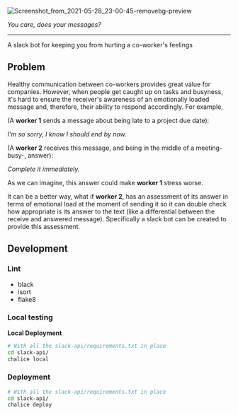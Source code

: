![Screenshot_from_2021-05-28_23-00-45-removebg-preview](https://user-images.githubusercontent.com/10764342/120056201-b7272780-c008-11eb-81a1-dccd1cfafff4.png)

_You care, does your messages?_

---
A slack bot for keeping you from hurting a co-worker's feelings

## Problem

Healthy communication between co-workers provides great value for companies. However, when people get caught up on tasks and busyness, it's hard to ensure the receiver's awareness of an emotionally loaded message and, therefore, their ability to respond accordingly. For example,

(A **worker 1** sends a message about being late to a project due date):

*I'm so sorry, I know I should end by now.*

(A **worker 2** receives this message, and being in the middle of a meeting-busy-, answer):

*Complete it immediately.*

As we can imagine, this answer could make **worker 1** stress worse.

It can be a better way, what if **worker 2**, has an assessment of its answer in terms of emotional load at the moment of sending it so it can double check how appropriate is its answer to the text (like a differential between the receive and answered message). Specifically a slack bot can be created to provide this assessment.

## Development

### Lint

- black
- isort
- flake8

### Local testing

**Local Deployment**

```bash
# With all the slack-api/requirements.txt in place
cd slack-api/
chalice local
```

### Deployment

```bash
# With all the slack-api/requirements.txt in place
cd slack-api/
chalice deploy
```
